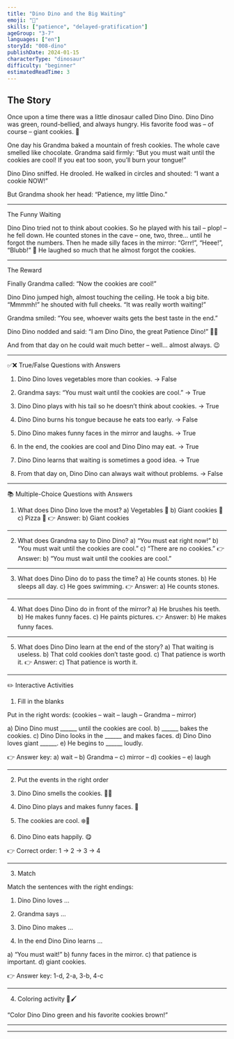```yaml
---
title: "Dino Dino and the Big Waiting"
emoji: "🦕"
skills: ["patience", "delayed-gratification"]
ageGroup: "3-7"
languages: ["en"]
storyId: "008-dino"
publishDate: 2024-01-15
characterType: "dinosaur"
difficulty: "beginner"
estimatedReadTime: 3
---
```


## The Story


Once upon a time there was a little dinosaur called Dino Dino.
Dino Dino was green, round-bellied, and always hungry.
His favorite food was – of course – giant cookies. 🍪

One day his Grandma baked a mountain of fresh cookies.
The whole cave smelled like chocolate.
Grandma said firmly:
“But you must wait until the cookies are cool!
If you eat too soon, you’ll burn your tongue!”

Dino Dino sniffed.
He drooled.
He walked in circles and shouted:
“I want a cookie NOW!”

But Grandma shook her head:
“Patience, my little Dino.”

---

The Funny Waiting

Dino Dino tried not to think about cookies.
So he played with his tail – plop! – he fell down.
He counted stones in the cave – one, two, three… until he forgot the numbers.
Then he made silly faces in the mirror:
“Grrr!”, “Heee!”, “Blubb!” 🤪
He laughed so much that he almost forgot the cookies.

---

The Reward

Finally Grandma called:
“Now the cookies are cool!”

Dino Dino jumped high, almost touching the ceiling.
He took a big bite.
“Mmmmh!” he shouted with full cheeks.
“It was really worth waiting!”

Grandma smiled:
“You see, whoever waits gets the best taste in the end.”

Dino Dino nodded and said:
“I am Dino Dino, the great Patience Dino!” 🦖✨

And from that day on he could wait much better –
well… almost always. 😉

---

✅❌ True/False Questions with Answers

1. Dino Dino loves vegetables more than cookies. → False

2. Grandma says: “You must wait until the cookies are cool.” → True

3. Dino Dino plays with his tail so he doesn’t think about cookies. → True

4. Dino Dino burns his tongue because he eats too early. → False

5. Dino Dino makes funny faces in the mirror and laughs. → True

6. In the end, the cookies are cool and Dino Dino may eat. → True

7. Dino Dino learns that waiting is sometimes a good idea. → True

8. From that day on, Dino Dino can always wait without problems. → False

---

📚 Multiple-Choice Questions with Answers

1. What does Dino Dino love the most?
a) Vegetables 🥦
b) Giant cookies 🍪
c) Pizza 🍕
👉 Answer: b) Giant cookies

---

2. What does Grandma say to Dino Dino?
a) “You must eat right now!”
b) “You must wait until the cookies are cool.”
c) “There are no cookies.”
👉 Answer: b) “You must wait until the cookies are cool.”

---

3. What does Dino Dino do to pass the time?
a) He counts stones.
b) He sleeps all day.
c) He goes swimming.
👉 Answer: a) He counts stones.

---

4. What does Dino Dino do in front of the mirror?
a) He brushes his teeth.
b) He makes funny faces.
c) He paints pictures.
👉 Answer: b) He makes funny faces.

---

5. What does Dino Dino learn at the end of the story?
a) That waiting is useless.
b) That cold cookies don’t taste good.
c) That patience is worth it.
👉 Answer: c) That patience is worth it.

---

✏️ Interactive Activities

1. Fill in the blanks

Put in the right words:
(cookies – wait – laugh – Grandma – mirror)

a) Dino Dino must ______ until the cookies are cool.
b) ______ bakes the cookies.
c) Dino Dino looks in the ______ and makes faces.
d) Dino Dino loves giant ______.
e) He begins to ______ loudly.

👉 Answer key:
a) wait – b) Grandma – c) mirror – d) cookies – e) laugh

---

2. Put the events in the right order

1. Dino Dino smells the cookies. 👃🍪

2. Dino Dino plays and makes funny faces. 🤪

3. The cookies are cool. ❄️🍪

4. Dino Dino eats happily. 😋

👉 Correct order: 1 → 2 → 3 → 4

---

3. Match

Match the sentences with the right endings:

1. Dino Dino loves …

2. Grandma says …

3. Dino Dino makes …

4. In the end Dino Dino learns …

a) “You must wait!”
b) funny faces in the mirror.
c) that patience is important.
d) giant cookies.

👉 Answer key: 1-d, 2-a, 3-b, 4-c

---

4. Coloring activity 🎨🖌️

“Color Dino Dino green and his favorite cookies brown!”

---

---